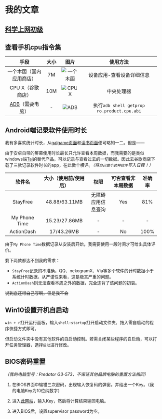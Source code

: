 # 我的文章
## [科学上网初级](../hide/vpn.md)
## 查看手机cpu指令集  

<!-- * 国内应用商店：一个木函（7M）

<img alt="一个木函_指令集" src="/images/gossip/instruction_1.jpg" width="40%" height="40%"/>

* 谷歌商店：CPU X（10M）

<img alt="CPU_X" src="/images/gossip/instruction_2.jpg" width="40%" height="40%"/>

* ADB
要求电脑上有adb工具，手机开启USB调试，连接后执行`adb shell getprop ro.product.cpu.abi`命令。

<img alt="CPU_X" src="/images/gossip/instruction_3.png" width="65%" height="65%"/> -->

|手段|大小|图片|使用方法|
| :-: | :-: | :-: | :-: |
|一个木函（国内应用商店）|7M|![一个木函](/images/my_articles/yigemuhan.jpg)|设备应用-查看设备详细信息|
|CPU X（谷歌商店）|10M|![CPU X](/images/my_articles/cpux.jpg)|中央处理器|
|[ADB](../farraginous/recommend_packages.md#adb)（需要电脑）|-|![ADB](/images/my_articles/adb.png)|执行`adb shell getprop ro.product.cpu.abi`|

## Android端记录软件使用时长
我有多喜欢统计时长，从[galgame页面](../games/galgame.md)和[读书页面](../farraginous/books.md)便可略知一二。但是——

由于安卓自带的屏幕使用时长最长只允许查看本周数据，而我需要的是类似windows端[Tai](../farraginous/recommend_packages.md#tai)的替代产品，可以记录与查看过去的一切数据。因此去谷歌商店下载了三款记录软件时长的app，在此做个横评。*（将`自己做个这种软件`写入日程！）*

|软件名|大小（使用前/使用后）|权限|可否查看非本周数据|准确率|
| :-: | :-: | :-: | :-: | :-: |
|StayFree|48.88/63.11MB|无障碍<br/>应用信息查询|Yes|81%|
|My Phone Time|15.23/27.86MB|-|-|-|
|ActionDash|17/43.26MB|-|No|100%|

由于`My Phone Time`数据记录从安装后开始，我需要使用一段时间才可给出具体评价。

剩下两款都达不到我的需求：
* `StayFree`记录的不准确，QQ、nekogramX、Via等多个软件的计时数据小于系统计时数据。从严谨性来看，这是极其严重的问题。
* `ActionDash`则无法查看本周之外的数据，完全违背了该问题的初衷。

~~说到底还得自己写啊，但是我不会~~

## Win10设置开机自启动
`win + r`打开运行面板，输入`shell:startup`打开启动文件夹，拖入需自启动的程序快捷方式即可。

但启动文件夹中没有其他软件的自启动控制。若需关闭某些程序的自启动，可以打开任务管理器，选择`启动`进行修改。
## BIOS密码重置
*（我的电脑型号：Predator G3-573，不保证其他品牌电脑的重置方法相同）*

1. 在BIOS界面中输错三次密码，出现输入恢复码的弹窗，并给出一个Key。（我的电脑Key为10位纯数字）

2. 进入[此网站](https://1024kb.co.nz/bios/)，输入Key，然后将计算结果输回电脑。

3. 进入BIOS后，设置supervisor password为空。